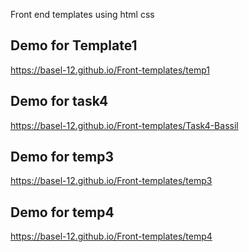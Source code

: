 Front end templates using html css
## Demo for Template1 
https://basel-12.github.io/Front-templates/temp1

## Demo for task4
https://basel-12.github.io/Front-templates/Task4-Bassil

## Demo for temp3
https://basel-12.github.io/Front-templates/temp3

## Demo for temp4
https://basel-12.github.io/Front-templates/temp4